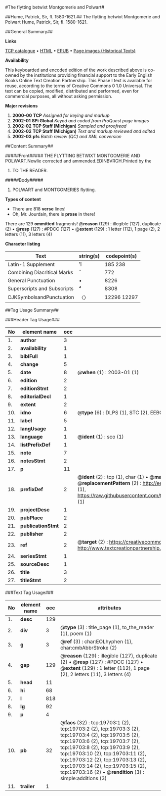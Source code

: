 #The flytting betwixt Montgomerie and Polwart#

##Hume, Patrick, Sir, fl. 1580-1621.##
The flytting betwixt Montgomerie and Polwart
Hume, Patrick, Sir, fl. 1580-1621.

##General Summary##

**Links**

[TCP catalogue](http://www.ota.ox.ac.uk/tcp/)  • 
[HTML](http://tei.it.ox.ac.uk/tcp/Texts-HTML/free/A03/A03840.html)  • 
[EPUB](http://tei.it.ox.ac.uk/tcp/Texts-EPUB/free/A03/A03840.epub) • 
[Page images (Historical Texts)](https://data.historicaltexts.jisc.ac.uk/view?pubId=eebo-99854292e&pageId=eebo-99854292e-19703-1)

**Availability**

This keyboarded and encoded edition of the
	       work described above is co-owned by the institutions
	       providing financial support to the Early English Books
	       Online Text Creation Partnership. This Phase I text is
	       available for reuse, according to the terms of Creative
	       Commons 0 1.0 Universal. The text can be copied,
	       modified, distributed and performed, even for
	       commercial purposes, all without asking permission.

**Major revisions**

1. __2000-00__ __TCP__ *Assigned for keying and markup*
1. __2002-01__ __SPi Global__ *Keyed and coded from ProQuest page images*
1. __2002-02__ __TCP Staff (Michigan)__ *Sampled and proofread*
1. __2002-02__ __TCP Staff (Michigan)__ *Text and markup reviewed and edited*
1. __2002-03__ __pfs__ *Batch review (QC) and XML conversion*

##Content Summary##

#####Front#####
THE FLYTTING BETWIXT MONTGOMERIE AND POLWART.Newlie corrected and ammended.EDINBVRGH.Printed by the 
1. TO THE READER.

#####Body#####

1. POLWART and MONTGOMERIES flytting.

**Types of content**

  * There are 818 **verse** lines!
  * Oh, Mr. Jourdain, there is **prose** in there!

There are 129 **ommitted** fragments! 
 @__reason__ (129) : illegible (127), duplicate (2)  •  @__resp__ (127) : #PDCC (127)  •  @__extent__ (129) : 1 letter (112), 1 page (2), 2 letters (11), 3 letters (4)

**Character listing**


|Text|string(s)|codepoint(s)|
|---|---|---|
|Latin-1 Supplement|¹î|185 238|
|Combining             Diacritical Marks|̄|772|
|General Punctuation|•|8226|
|Superscripts             and Subscripts|⁴|8308|
|CJKSymbolsandPunctuation|〈〉|12296 12297|

##Tag Usage Summary##

###Header Tag Usage###

|No|element name|occ|attributes|
|---|---|---|---|
|1.|__author__|3||
|2.|__availability__|1||
|3.|__biblFull__|1||
|4.|__change__|5||
|5.|__date__|8| @__when__ (1) : 2003-01 (1)|
|6.|__edition__|2||
|7.|__editionStmt__|2||
|8.|__editorialDecl__|1||
|9.|__extent__|2||
|10.|__idno__|6| @__type__ (6) : DLPS (1), STC (2), EEBO-CITATION (1), PROQUEST (1), VID (1)|
|11.|__label__|5||
|12.|__langUsage__|1||
|13.|__language__|1| @__ident__ (1) : sco (1)|
|14.|__listPrefixDef__|1||
|15.|__note__|7||
|16.|__notesStmt__|2||
|17.|__p__|11||
|18.|__prefixDef__|2| @__ident__ (2) : tcp (1), char (1)  •  @__matchPattern__ (2) : ([0-9\-]+):([0-9IVX]+) (1), (.+) (1)  •  @__replacementPattern__ (2) : http://eebo.chadwyck.com/downloadtiff?vid=$1&page=$2 (1), https://raw.githubusercontent.com/textcreationpartnership/Texts/master/tcpchars.xml#$1 (1)|
|19.|__projectDesc__|1||
|20.|__pubPlace__|2||
|21.|__publicationStmt__|2||
|22.|__publisher__|2||
|23.|__ref__|2| @__target__ (2) : https://creativecommons.org/publicdomain/zero/1.0/ (1), http://www.textcreationpartnership.org/docs/. (1)|
|24.|__seriesStmt__|1||
|25.|__sourceDesc__|1||
|26.|__title__|3||
|27.|__titleStmt__|2||


###Text Tag Usage###

|No|element name|occ|attributes|
|---|---|---|---|
|1.|__desc__|129||
|2.|__div__|3| @__type__ (3) : title_page (1), to_the_reader (1), poem (1)|
|3.|__g__|3| @__ref__ (3) : char:EOLhyphen (1), char:cmbAbbrStroke (2)|
|4.|__gap__|129| @__reason__ (129) : illegible (127), duplicate (2)  •  @__resp__ (127) : #PDCC (127)  •  @__extent__ (129) : 1 letter (112), 1 page (2), 2 letters (11), 3 letters (4)|
|5.|__head__|11||
|6.|__hi__|68||
|7.|__l__|818||
|8.|__lg__|92||
|9.|__p__|4||
|10.|__pb__|32| @__facs__ (32) : tcp:19703:1 (2), tcp:19703:2 (2), tcp:19703:3 (2), tcp:19703:4 (2), tcp:19703:5 (2), tcp:19703:6 (2), tcp:19703:7 (2), tcp:19703:8 (2), tcp:19703:9 (2), tcp:19703:10 (2), tcp:19703:11 (2), tcp:19703:12 (2), tcp:19703:13 (2), tcp:19703:14 (2), tcp:19703:15 (2), tcp:19703:16 (2)  •  @__rendition__ (3) : simple:additions (3)|
|11.|__trailer__|1||
